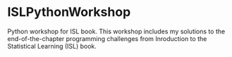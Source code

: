 # ISLPythonWorkshop
Python workshop for ISL book.
This workshop includes my solutions to the end-of-the-chapter programming challenges from Inroduction to the Statistical Learning (ISL) book.
